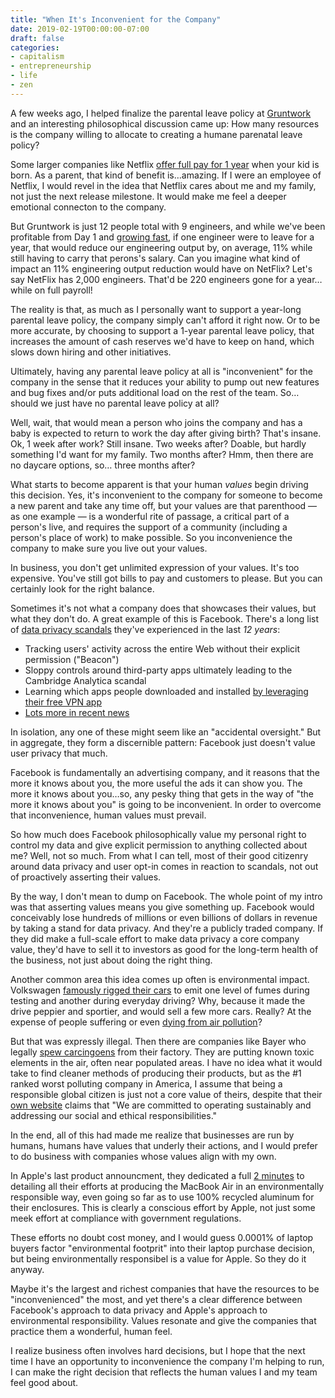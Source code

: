 ```yaml
---
title: "When It's Inconvenient for the Company"
date: 2019-02-19T00:00:00-07:00
draft: false
categories:
- capitalism
- entrepreneurship
- life
- zen
---
```


A few weeks ago, I helped finalize the parental leave policy at [Gruntwork](https://gruntwork.io) and an interesting philosophical discussion came up: How many resources is the company willing to allocate to creating a humane parenatal leave policy?

Some larger companies like Netflix [offer full pay for 1 year](https://www.recode.net/2018/1/31/16944976/new-parents-tech-companies-google-hp-facebook-twitter-netflix) when your kid is born. As a parent, that kind of benefit is…amazing. If I were an employee of Netflix, I would revel in the idea that Netflix cares about me and my family, not just the next release milestone. It would make me feel a deeper emotional connecton to the company.

But Gruntwork is just 12 people total with 9 engineers, and while we've been profitable from Day 1 and [growing fast](https://blog.gruntwork.io/how-we-got-to-1-million-in-annual-recurring-revenue-with-0-in-fundraising-340ed2b4e158), if one engineer were to leave for a year, that would reduce our engineering output by, on average, 11% while still having to carry that perons's salary. Can you imagine what kind of impact an 11% engineering output reduction would have on NetFlix? Let's say NetFlix has 2,000 engineers. That'd be 220 engineers gone for a year…while on full payroll!

The reality is that, as much as I personally want to support a year-long parental leave policy, the company simply can't afford it right now. Or to be more accurate, by choosing to support a 1-year parental leave policy, that increases the amount of cash reserves we'd have to keep on hand, which slows down hiring and other initiatives. 

Ultimately, having any parental leave policy at all is "inconvenient" for the company in the sense that it reduces your ability to pump out new features and bug fixes and/or puts additional load on the rest of the team. So…should we just have no parental leave policy at all?

<!--more-->

Well, wait, that would mean a person who joins the company and has a baby is expected to return to work the day after giving birth? That's insane. Ok, 1 week after work? Still insane. Two weeks after? Doable, but hardly something I'd want for my family. Two months after? Hmm, then there are no daycare options, so… three months after? 

What starts to become apparent is that your human *values* begin driving this decision. Yes, it's inconvenient to the company for someone to become a new parent and take any time off, but your values are that parenthood — as one example — is a wonderful rite of passage, a critical part of a person's live, and requires the support of a community (including a person's place of work) to make possible. So you inconvenience the company to make sure you live out your values.

In business, you don't get unlimited expression of your values. It's too expensive. You've still got bills to pay and customers to please. But you can certainly look for the right balance.

Sometimes it's not what a company does that showcases their values, but what they don't do. A great example of this is Facebook. There's a long list of [data privacy scandals](https://www.techrepublic.com/article/facebook-data-privacy-scandal-a-cheat-sheet/) they've experienced in the last _12 years_:

* Tracking users' activity across the entire Web without their explicit permission ("Beacon")
* Sloppy controls around third-party apps ultimately leading to the Cambridge Analytica scandal
* Learning which apps people downloaded and installed [by leveraging their free VPN app](https://www.bbc.com/news/technology-47281906)
* [Lots more in recent news](https://news.google.com/search?q=facebook%20scandal&hl=en-US&gl=US&ceid=US%3Aen)

In isolation, any one of these might seem like an "accidental oversight." But in aggregate, they form a discernible pattern: Facebook just doesn't value user privacy that much. 

Facebook is fundamentally an advertising company, and it reasons that the more it knows about you, the more useful the ads it can show you. The more it knows about you…so, any pesky thing that gets in the way of "the more it knows about you" is going to be inconvenient. In order to overcome that inconvenience, human values must prevail.

So how much does Facebook philosophically value my personal right to control my data and give explicit permission to anything collected about me? Well, not so much. From what I can tell, most of their good citizenry around data privacy and user opt-in comes in reaction to scandals, not out of proactively asserting their values.

By the way, I don't mean to dump on Facebook. The whole point of my intro was that asserting values means you give something up. Facebook would conceivably lose hundreds of millions or even billions of dollars in revenue by taking a stand for data privacy. And they're a publicly traded company. If they did make a full-scale effort to make data privacy a core company value, they'd have to sell it to investors as good for the long-term health of the business, not just about doing the right thing.

Another common area this idea comes up often is environmental impact. Volkswagen [famously rigged their cars](https://www.nytimes.com/2017/05/06/business/inside-vws-campaign-of-trickery.html?module=inline) to emit one level of fumes during testing and another during everyday driving? Why, because it made the drive peppier and sportier, and would sell a few more cars. Really? At the expense of people suffering or even [dying from air pollution](https://www.nytimes.com/2019/02/13/opinion/ella-kissi-debrah-pollution-london.html)?

But that was expressly illegal. Then there are companies like Bayer who legally [spew carcingoens](http://www.berkeleydailyplanet.com/issue/2010-12-15/article/36964) from their factory. They are putting known toxic elements in the air, often near populated areas. I have no idea what it would take to find cleaner methods of producing their products, but as the #1 ranked worst polluting company in America, I assume that being a responsible global citizen is just not a core value of theirs, despite that their [own website](https://www.bayer.com/en/Profile-and-Organization.aspx) claims that "We are committed to operating sustainably and addressing our social and ethical responsibilities."

In the end, all of this had made me realize that businesses are run by humans, humans have values that underly their actions, and I would prefer to do business with companies whose values align with my own. 

In Apple's last product announcment, they dedicated a full [2 minutes](https://youtu.be/bfHEnw6Rm-4?t=1205) to detailing all their efforts at producing the MacBook Air in an environmentally responsible way, even going so far as to use 100% recycled aluminum for their enclosures. This is clearly a conscious effort by Apple, not just some meek effort at compliance with government regulations.

These efforts no doubt cost money, and I would guess 0.0001% of laptop buyers factor "environmental footprit" into their laptop purchase decision, but being environmentally responsibel is a value for Apple. So they do it anyway. 

Maybe it's the largest and richest companies that have the resources to be "inconvenienced" the most, and yet there's a clear difference between Facebook's approach to data privacy and Apple's approach to environmental responsibility. Values resonate and give the companies that practice them a wonderful, human feel. 

I realize business often involves hard decisions, but I hope that the next time I have an opportunity to inconvenience the company I'm helping to run, I can make the right decision that reflects the human values I and my team feel good about.